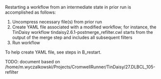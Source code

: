 Restarting a workflow from an intermediate state in prior run is accomplished as follows:
1. Uncompress necessary file(s) from prior run
2. Create YAML file associated with a modified workflow; for instance, the TinDaisy workflow
   tindaisy2.6.1-postmerge_refilter.cwl starts from the output of the merge step and includes
   all subsequent filters
3. Run workflow

To help create YAML file, see steps in B_restart.

TODO: document based on /home/m.wyczalkowski/Projects/CromwellRunner/TinDaisy/27.DLBCL_105-refilter



